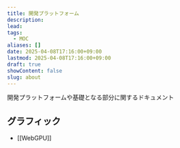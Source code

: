 ```yaml
---
title: 開発プラットフォーム
description: 
lead: 
tags:
  - MOC
aliases: []
date: 2025-04-08T17:16:00+09:00
lastmod: 2025-04-08T17:16:00+09:00
draft: true
showContent: false
slug: about
---
```

開発プラットフォームや基礎となる部分に関するドキュメント
## グラフィック
- [[WebGPU]]